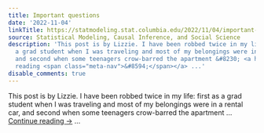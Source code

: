 ```yaml
---
title: Important questions
date: '2022-11-04'
linkTitle: https://statmodeling.stat.columbia.edu/2022/11/04/important-questions/
source: Statistical Modeling, Causal Inference, and Social Science
description: 'This post is by Lizzie. I have been robbed twice in my life: first as
  a grad student when I was traveling and most of my belongings were in a rental car,
  and second when some teenagers crow-barred the apartment &#8230; <a href="https://statmodeling.stat.columbia.edu/2022/11/04/important-questions/">Continue
  reading <span class="meta-nav">&#8594;</span></a> ...'
disable_comments: true
---
```

This post is by Lizzie. I have been robbed twice in my life: first as a grad student when I was traveling and most of my belongings were in a rental car, and second when some teenagers crow-barred the apartment &#8230; <a href="https://statmodeling.stat.columbia.edu/2022/11/04/important-questions/">Continue reading <span class="meta-nav">&#8594;</span></a> ...